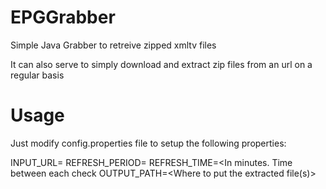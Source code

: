 EPGGrabber
==========

Simple Java Grabber to retreive zipped xmltv files

It can also serve to simply download and extract zip files from an url on a regular basis


Usage
=====

Just modify config.properties file to setup the following properties:

INPUT_URL=<Url pointing to the zip you want to download>
REFRESH_PERIOD=<In number of days. Time since last refresh before downloading a new file >
REFRESH_TIME=<In minutes. Time between each check
OUTPUT_PATH=<Where to put the extracted file(s)>
